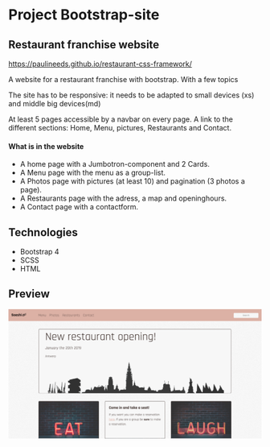 # Project Bootstrap-site
## Restaurant franchise website

https://paulineeds.github.io/restaurant-css-framework/

A website for a restaurant franchise with bootstrap.
With a few topics

The site has to be responsive: it needs to be adapted to small devices (xs) and middle big devices(md)

At least 5 pages accessible by a navbar on every page. A link to the different sections: Home, Menu, pictures, Restaurants and Contact.


#### What is in the website

- A home page with a Jumbotron-component and 2 Cards.
- A Menu page with the menu as a group-list.
- A Photos page with pictures (at least 10) and pagination (3 photos a page).
- A Restaurants page with the adress, a map and openinghours.
- A Contact page with a contactform.

## Technologies
- Bootstrap 4
- SCSS
- HTML

## Preview

![Alt](assets/img/webpageshot.png "webpage")
